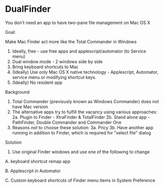 # DualFinder
You don't need an app to have two-pane file management on Mac OS X

Goal: 

Make Mac Finder act more like the Total Commander in Windows
	
1. Ideally, free - use free apps and applescript/automator  (to Service menu) 
2. Dual window mode - 2 windows side by side
3. Bring keyboard shortcuts to Mac
4. (Ideally) Use only Mac OS X native technology - Applescript, Automator, service menu or modifying shortcut keys.
5. (Ideally) No resident app

Background

1. Total Commander (previously known as Windows Commander) does not have Mac version
2. The alternative apps try to fulfill the vacancy using various approaches:
2a. Plugin to Finder - XtraFinder & TotalFinder
2b. Stand alone app - PathFinder, Double Commander and Commander One
3. Reasons *not* to choose these solution:
3a. Pricy
3b. Have another app running in addition to Finder, which is required for "select file" dialog 

Solution

1. Use original Finder windows and use one of the following to change

A. keyboard shortcut remap app

B. Applescript in Automator

C. Custom keyboard shortcuts of Finder menu items in System Preference
